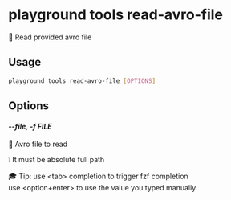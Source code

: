 # playground tools read-avro-file

🔖 Read provided avro file

## Usage

```bash
playground tools read-avro-file [OPTIONS]
```

## Options

#### *--file, -f FILE*

🔖 Avro file to read  
  
❕ It must be absolute full path  
  
🎓 Tip: use \<tab\> completion to trigger fzf completion  
        use \<option+enter\> to use the value you typed manually



